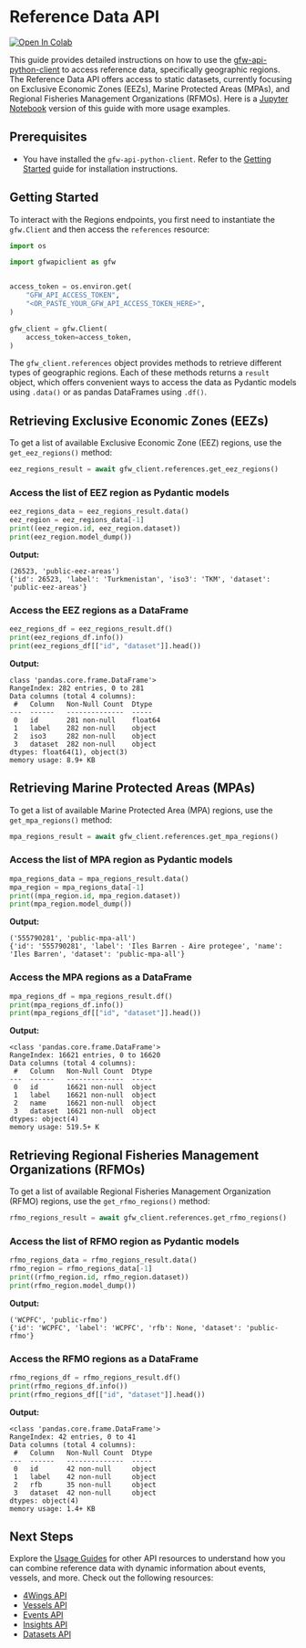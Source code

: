 # Reference Data API

<a href="https://colab.research.google.com/github/GlobalFishingWatch/gfw-api-python-client/blob/develop/notebooks/usage-guides/references-data-api.ipynb" target="_parent"><img src="https://colab.research.google.com/assets/colab-badge.svg" alt="Open In Colab"/></a>

This guide provides detailed instructions on how to use the [gfw-api-python-client](https://github.com/GlobalFishingWatch/gfw-api-python-client) to access reference data, specifically geographic regions. The Reference Data API offers access to static datasets, currently focusing on Exclusive Economic Zones (EEZs), Marine Protected Areas (MPAs), and Regional Fisheries Management Organizations (RFMOs). Here is a [Jupyter Notebook](https://github.com/GlobalFishingWatch/gfw-api-python-client/blob/develop/notebooks/usage-guides/references-data-api.ipynb) version of this guide with more usage examples.

## Prerequisites

- You have installed the `gfw-api-python-client`. Refer to the [Getting Started](../getting-started) guide for installation instructions.

## Getting Started

To interact with the Regions endpoints, you first need to instantiate the `gfw.Client` and then access the `references` resource:

```python
import os

import gfwapiclient as gfw


access_token = os.environ.get(
    "GFW_API_ACCESS_TOKEN",
    "<OR_PASTE_YOUR_GFW_API_ACCESS_TOKEN_HERE>",
)

gfw_client = gfw.Client(
    access_token=access_token,
)
```

The `gfw_client.references` object provides methods to retrieve different types of geographic regions. Each of these methods returns a `result` object, which offers convenient ways to access the data as Pydantic models using `.data()` or as pandas DataFrames using `.df()`.

## Retrieving Exclusive Economic Zones (EEZs)

To get a list of available Exclusive Economic Zone (EEZ) regions, use the `get_eez_regions()` method:

```python
eez_regions_result = await gfw_client.references.get_eez_regions()
```

### Access the list of EEZ region as Pydantic models

```python
eez_regions_data = eez_regions_result.data()
eez_region = eez_regions_data[-1]
print((eez_region.id, eez_region.dataset))
print(eez_region.model_dump())
```

**Output:**

```
(26523, 'public-eez-areas')
{'id': 26523, 'label': 'Turkmenistan', 'iso3': 'TKM', 'dataset': 'public-eez-areas'}
```

### Access the EEZ regions as a DataFrame

```python
eez_regions_df = eez_regions_result.df()
print(eez_regions_df.info())
print(eez_regions_df[["id", "dataset"]].head())
```

**Output:**

```
class 'pandas.core.frame.DataFrame'>
RangeIndex: 282 entries, 0 to 281
Data columns (total 4 columns):
 #   Column   Non-Null Count  Dtype
---  ------   --------------  -----
 0   id       281 non-null    float64
 1   label    282 non-null    object
 2   iso3     282 non-null    object
 3   dataset  282 non-null    object
dtypes: float64(1), object(3)
memory usage: 8.9+ KB
```

## Retrieving Marine Protected Areas (MPAs)

To get a list of available Marine Protected Area (MPA) regions, use the `get_mpa_regions()` method:

```python
mpa_regions_result = await gfw_client.references.get_mpa_regions()
```

### Access the list of MPA region as Pydantic models

```python
mpa_regions_data = mpa_regions_result.data()
mpa_region = mpa_regions_data[-1]
print((mpa_region.id, mpa_region.dataset))
print(mpa_region.model_dump())
```

**Output:**

```
('555790281', 'public-mpa-all')
{'id': '555790281', 'label': 'Iles Barren - Aire protegee', 'name': 'Iles Barren', 'dataset': 'public-mpa-all'}
```

### Access the MPA regions as a DataFrame

```python
mpa_regions_df = mpa_regions_result.df()
print(mpa_regions_df.info())
print(mpa_regions_df[["id", "dataset"]].head())
```

**Output:**

```
<class 'pandas.core.frame.DataFrame'>
RangeIndex: 16621 entries, 0 to 16620
Data columns (total 4 columns):
 #   Column   Non-Null Count  Dtype
---  ------   --------------  -----
 0   id       16621 non-null  object
 1   label    16621 non-null  object
 2   name     16621 non-null  object
 3   dataset  16621 non-null  object
dtypes: object(4)
memory usage: 519.5+ K
```

## Retrieving Regional Fisheries Management Organizations (RFMOs)

To get a list of available Regional Fisheries Management Organization (RFMO) regions, use the `get_rfmo_regions()` method:

```python
rfmo_regions_result = await gfw_client.references.get_rfmo_regions()
```

### Access the list of RFMO region as Pydantic models

```python
rfmo_regions_data = rfmo_regions_result.data()
rfmo_region = rfmo_regions_data[-1]
print((rfmo_region.id, rfmo_region.dataset))
print(rfmo_region.model_dump())
```

**Output:**

```
('WCPFC', 'public-rfmo')
{'id': 'WCPFC', 'label': 'WCPFC', 'rfb': None, 'dataset': 'public-rfmo'}
```

### Access the RFMO regions as a DataFrame

```python
rfmo_regions_df = rfmo_regions_result.df()
print(rfmo_regions_df.info())
print(rfmo_regions_df[["id", "dataset"]].head())
```

**Output:**

```
<class 'pandas.core.frame.DataFrame'>
RangeIndex: 42 entries, 0 to 41
Data columns (total 4 columns):
 #   Column   Non-Null Count  Dtype
---  ------   --------------  -----
 0   id       42 non-null     object
 1   label    42 non-null     object
 2   rfb      35 non-null     object
 3   dataset  42 non-null     object
dtypes: object(4)
memory usage: 1.4+ KB
```

## Next Steps

Explore the [Usage Guides](index) for other API resources to understand how you can combine reference data with dynamic information about events, vessels, and more. Check out the following resources:

  - [4Wings API](4wings-api)
  - [Vessels API](vessels-api)
  - [Events API](events-api)
  - [Insights API](insights-api)
  - [Datasets API](datasets-api)
